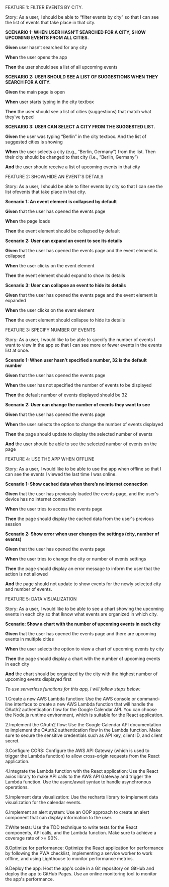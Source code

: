 FEATURE 1: FILTER EVENTS BY CITY. 

Story: As a user, I should be able to “filter events by city” so that I can see the list of events that take place in that city.

**SCENARIO 1: WHEN USER HASN’T SEARCHED FOR A CITY, SHOW UPCOMING EVENTS FROM ALL CITIES.**

**Given** user hasn’t searched for any city

**When** the user opens the app

**Then** the user should see a list of all upcoming events

**SCENARIO 2: USER SHOULD SEE A LIST OF SUGGESTIONS WHEN THEY SEARCH FOR A CITY.**

**Given** the main page is open

**When** user starts typing in the city textbox

**Then** the user should see a list of cities (suggestions) that match what they’ve typed

**SCENARIO 3: USER CAN SELECT A CITY FROM THE SUGGESTED LIST.**

**Given** the user was typing “Berlin” in the city textbox. And the list of suggested cities is showing

**When** the user selects a city (e.g., “Berlin, Germany”) from the list. Then their city should be changed to that city (i.e., “Berlin, Germany”)

**And** the user should receive a list of upcoming events in that city

FEATURE 2: SHOW/HIDE AN EVENT'S DETAILS

Story: As a user, I should be able to filter events by city so that I can see the list ofevents that take place in that city.

**Scenario 1: An event element is collapsed by default**

**Given** that the user has opened the events page 

**When** the page loads

**Then** the event element should be collapsed by default

**Scenario 2: User can expand an event to see its details**

**Given** that the user has opened the events page and the event element is collapsed 

**When** the user clicks on the event element

**Then** the event element should expand to show its details

**Scenario 3: User can collapse an event to hide its details**

**Given** that the user has opened the events page and the event element is expanded 

**When** the user clicks on the event element

**Then** the event element should collapse to hide its details

FEATURE 3: SPECIFY NUMBER OF EVENTS

Story: As a user, I would like to be able to specify the number of events I want to view in the app so that I can see more or fewer events in the events list at once.

**Scenario 1: When user hasn’t specified a number, 32 is the default number**

**Given** that the user has opened the events page

**When** the user has not specified the number of events to be displayed

**Then** the default number of events displayed should be 32

**Scenario 2: User can change the number of events they want to see**

**Given** that the user has opened the events page

**When** the user selects the option to change the number of events displayed

**Then** the page should update to display the selected number of events 

**And** the user should be able to see the selected number of events on the page

FEATURE 4: USE THE APP WHEN OFFLINE

Story: As a user, I would like to be able to use the app when offline so that I can see the events I viewed the last time I was online.

**Scenario 1: Show cached data when there’s no internet connection**

**Given** that the user has previously loaded the events page, and the user's device has no internet connection

**When** the user tries to access the events page

**Then** the page should display the cached data from the user's previous session

**Scenario 2: Show error when user changes the settings (city, number of events)**

**Given** that the user has opened the events page 

**When** the user tries to change the city or number of events settings

**Then** the page should display an error message to inform the user that the action is not allowed 

**And** the page should not update to show events for the newly selected city and number of events.

FEATURE 5: DATA VISUALIZATION

Story: As a user, I would like to be able to see a chart showing the upcoming events in each city so that Iknow what events are organized in which city.

**Scenario: Show a chart with the number of upcoming events in each city**

**Given** that the user has opened the events page and there are upcoming events in multiple cities

**When** the user selects the option to view a chart of upcoming events by city

**Then** the page should display a chart with the number of upcoming events in each city 

**And** the chart should be organized by the city with the highest number of upcoming events displayed first 

 *To use serverless functions for this app, I will follow steps below:*

1.Create a new AWS Lambda function: Use the AWS console or command-line interface to create a new AWS Lambda function that will handle the OAuth2 authentication flow for the Google Calendar API. You can choose the Node.js runtime environment, which is suitable for the React application.

2.Implement the OAuth2 flow: Use the Google Calendar API documentation to implement the OAuth2 authentication flow in the Lambda function. Make sure to secure the sensitive credentials such as API key, client ID, and client secret.

3.Configure CORS: Configure the AWS API Gateway (which is used to trigger the Lambda function) to allow cross-origin requests from the React application.

4.Integrate the Lambda function with the React application: Use the React axios library to make API calls to the AWS API Gateway and trigger the Lambda function. Use the async/await syntax to handle asynchronous operations.

5.Implement data visualization: Use the recharts library to implement data visualization for the calendar events.

6.Implement an alert system: Use an OOP approach to create an alert component that can display information to the user.

7.Write tests: Use the TDD technique to write tests for the React components, API calls, and the Lambda function. Make sure to achieve a coverage rate of >= 90%.

8.Optimize for performance: Optimize the React application for performance by following the PWA checklist, implementing a service worker to work offline, and using Lighthouse to monitor performance metrics.

9.Deploy the app: Host the app's code in a Git repository on GitHub and deploy the app to GitHub Pages. Use an online monitoring tool to monitor the app's performance.

